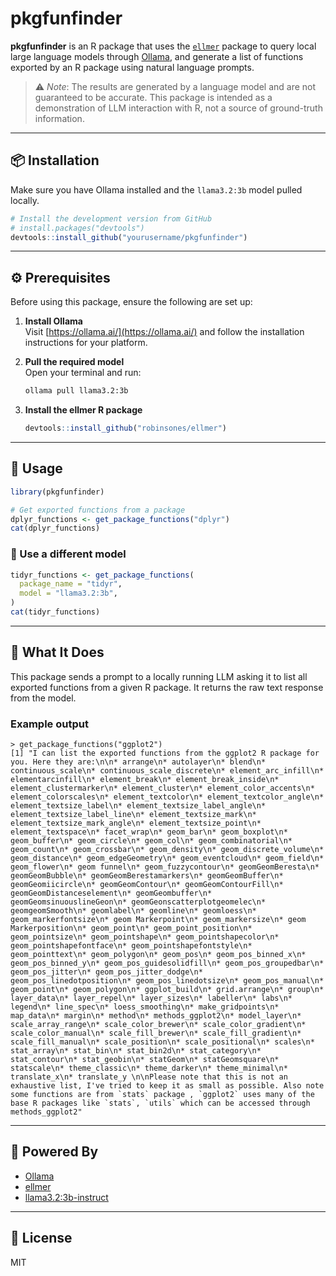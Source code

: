 # pkgfunfinder

**pkgfunfinder** is an R package that uses the [`ellmer`](https://github.com/robinsones/ellmer) package to query local large language models through [Ollama](https://ollama.ai/), and generate a list of functions exported by an R package using natural language prompts.

> ⚠️ *Note*: The results are generated by a language model and are not guaranteed to be accurate. This package is intended as a demonstration of LLM interaction with R, not a source of ground-truth information.

---

## 📦 Installation

Make sure you have Ollama installed and the `llama3.2:3b` model pulled locally.

```r
# Install the development version from GitHub
# install.packages("devtools")
devtools::install_github("yourusername/pkgfunfinder")
```

---

## ⚙️ Prerequisites

Before using this package, ensure the following are set up:

1. **Install Ollama**  
   Visit [https://ollama.ai/](https://ollama.ai/) and follow the installation instructions for your platform.

2. **Pull the required model**  
   Open your terminal and run:

   ```bash
   ollama pull llama3.2:3b
   ```

3. **Install the ellmer R package**

   ```r
   devtools::install_github("robinsones/ellmer")
   ```

---

## 🚀 Usage

```r
library(pkgfunfinder)

# Get exported functions from a package
dplyr_functions <- get_package_functions("dplyr")
cat(dplyr_functions)
```

### 🔄 Use a different model

```r
tidyr_functions <- get_package_functions(
  package_name = "tidyr",
  model = "llama3.2:3b",
)
cat(tidyr_functions)
```

---

## 🧠 What It Does

This package sends a prompt to a locally running LLM asking it to list all exported functions from a given R package. It returns the raw text response from the model.

### Example output

```
> get_package_functions("ggplot2")
[1] "I can list the exported functions from the ggplot2 R package for you. Here they are:\n\n* arrange\n* autolayer\n* blend\n* continuous_scale\n* continuous_scale_discrete\n* element_arc_infill\n* elementarcinfill\n* element_break\n* element_break_inside\n* element_clustermarker\n* element_cluster\n* element_color_accents\n* element_colorscales\n* element_textcolor\n* element_textcolor_angle\n* element_textsize_label\n* element_textsize_label_angle\n* element_textsize_label_line\n* element_textsize_mark\n* element_textsize_mark_angle\n* element_textsize_point\n* element_textspace\n* facet_wrap\n* geom_bar\n* geom_boxplot\n* geom_buffer\n* geom_circle\n* geom_col\n* geom_combinatorial\n* geom_count\n* geom_crossbar\n* geom_density\n* geom_discrete_volume\n* geom_distance\n* geom_edgeGeometry\n* geom_eventcloud\n* geom_field\n* geom_flower\n* geom funnel\n* geom_fuzzycontour\n* geomGeomBeresta\n* geomGeomBubble\n* geomGeomBerestamarkers\n* geomGeomBuffer\n* geomGeomiicircle\n* geomGeomContour\n* geomGeomContourFill\n* geomGeomDistanceselement\n* geomGeombuffer\n* geomGeomsinuouslineGeon\n* geomGeonscatterplotgeomelec\n* geomgeomSmooth\n* geomlabel\n* geomline\n* geomloess\n* geom_markerfontsize\n* geom Markerpoint\n* geom_markersize\n* geom Markerposition\n* geom_point\n* geom_point_position\n* geom_pointsize\n* geom_pointshape\n* geom_pointshapecolor\n* geom_pointshapefontface\n* geom_pointshapefontstyle\n* geom_pointtext\n* geom_polygon\n* geom_pos\n* geom_pos_binned_x\n* geom_pos_binned_y\n* geom_pos_guidesolidfill\n* geom_pos_groupedbar\n* geom_pos_jitter\n* geom_pos_jitter_dodge\n* geom_pos_linedotposition\n* geom_pos_linedotsize\n* geom_pos_manual\n* geom_point\n* geom_polygon\n* ggplot_build\n* grid.arrange\n* group\n* layer_data\n* layer_repel\n* layer_sizes\n* labeller\n* labs\n* legend\n* line_spec\n* loess_smoothing\n* make_gridpoints\n* map_data\n* margin\n* method\n* methods_ggplot2\n* model_layer\n* scale_array_range\n* scale_color_brewer\n* scale_color_gradient\n* scale_color_manual\n* scale_fill_brewer\n* scale_fill_gradient\n* scale_fill_manual\n* scale_position\n* scale_positional\n* scales\n* stat_array\n* stat_bin\n* stat_bin2d\n* stat_category\n* stat_contour\n* stat_geobin\n* statGeom\n* statGeomsquare\n* statscale\n* theme_classic\n* theme_darker\n* theme_minimal\n* translate_x\n* translate_y \n\nPlease note that this is not an exhaustive list, I've tried to keep it as small as possible. Also note some functions are from `stats` package , `ggplot2` uses many of the base R packages like `stats`, `utils` which can be accessed through methods_ggplot2"
```

---

## 🤖 Powered By

- [Ollama](https://ollama.ai/)
- [ellmer](https://github.com/robinsones/ellmer)
- [llama3.2:3b-instruct](https://ollama.com/library/llama3)

---

## 📄 License

MIT
